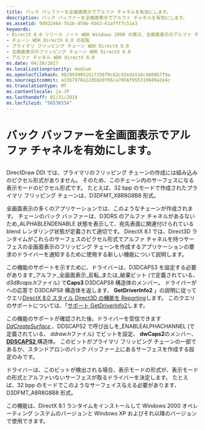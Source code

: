 ```yaml
---
title: バック バッファーを全画面表示でアルファ チャネルを有効にします。
description: バック バッファーを全画面表示でアルファ チャネルを有効にします。
ms.assetid: 9d922464-fb1b-459b-9363-61afff7c51e3
keywords:
- DirectX 8.0 リリース ノート WDK Windows 2000 の表示、全画面表示のアルファ チャネルのバック バッファー
- チェーン WDK DirectX 8.0 の反転
- プライマリ フリッピング チェーン WDK DirectX 8.0
- 全画面表示のフリッピング チェーン WDK DirectX 8.0
- アルファ チャネル WDK DirectX 8.0
ms.date: 04/20/2017
ms.localizationpriority: medium
ms.openlocfilehash: 9829939051617356f0c62cd2eda516c4808b7f9a
ms.sourcegitcommit: a33b7978e22d5bb9f65ca7056f955319049a2e4c
ms.translationtype: MT
ms.contentlocale: ja-JP
ms.lasthandoff: 01/31/2019
ms.locfileid: "56536534"
---
```

# <a name="enabling-alpha-channels-on-full-screen-back-buffers"></a>バック バッファーを全画面表示でアルファ チャネルを有効にします。


## <span id="ddk_enabling_alpha_channels_on_full_screen_back_buffers_gg"></span><span id="DDK_ENABLING_ALPHA_CHANNELS_ON_FULL_SCREEN_BACK_BUFFERS_GG"></span>


DirectDraw DDI では、プライマリのフリッピング チェーンの作成には組み込みのピクセル形式がありません。 そのため、このチェーン内のサーフェスになる表示モードのピクセル形式です。 たとえば、32 bpp のモードで作成されたプライマリ フリッピング チェーンは、D3DFMT\_X8R8G8B8 形式。

全画面表示の多くのアプリケーションでは、このようなチェーンが作成されます。 チェーンのバック バッファーは、D3DRS のアルファ チャネルがあるないため\_ALPHABLENDENABLE 状態を表示して、宛先表面に関連付けられている blend レンダリング状態が定義されて適切です。 DirectX 8.1 では、Direct3D ランタイムがこれらのサーフェスのピクセル形式でアルファ チャネルを持つサーフェスの全画面表示のフリッピング チェーンを作成するアプリケーションの要求のドライバーを通知するために使用する新しい機能について説明します。

この機能のサポートを示すために、ドライバーは、D3DCAPS3 を設定する必要があります\_アルファ\_全画面表示\_反転\_または\_破棄ビット (で定義されている、 *d3d8caps.h*ファイル) で**Caps3** D3DCAPS8 構造体のメンバー。 ドライバーがへの応答で D3DCAPS8 構造体を返します、 **GetDriverInfo2** 」の説明に従ってクエリ[DirectX 8.0 スタイル Direct3D の機能を Reporting](reporting-directx-8-0-style-direct3d-capabilities.md)します。 このクエリのサポートについては、「[サポート GetDriverInfo2](supporting-getdriverinfo2.md)します。

この機能のサポートが確認された後、ドライバーを受信できます[ *DdCreateSurface* ](https://msdn.microsoft.com/library/windows/hardware/ff549263) 、DDSCAPS2 で呼び出しを\_ENABLEALPHACHANNEL (で定義されている、 *ddraw.h*ファイル) でビットを設定、 **dwCaps2**のメンバー、 [ **DDSCAPS2** ](https://msdn.microsoft.com/library/windows/hardware/ff550292)構造体。 このビットがプライマリ フリッピング チェーンの一部であるか、スタンドアロンのバック バッファー上にあるサーフェスを作成する設定のみです。

ドライバーは、このビットが検出される場合、表示モードの形式が、表示モードの形式とアルファいないサーフェスが取るドライバーを決定します。 たとえば、32 bpp のモードでこのようなサーフェイス与える必要があります、D3DFMT\_A8R8G8B8 形式。

この機能は、DirectX 8.1 ランタイムをインストールして Windows 2000 オペレーティング システムのバージョンと Windows XP およびそれ以降のバージョンで使用できます。

 

 





